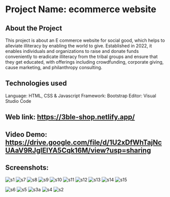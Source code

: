 # Project Name: ecommerce website

## About the Project
This project is about an E commerce website for social good, which helps to alleviate illiteracy by enabling the world to give. Established in 2022, it enables individuals and organizations to raise and donate funds conveniently to eradicate illiteracy from the tribal groups and ensure that they get educated, with offerings including crowdfunding, corporate giving, cause marketing, and philanthropy consulting.


## Technologies used
Language: HTML, CSS & Javascript
Framework: Bootstrap
Editor: Visual Studio Code


## Web link: https://3ble-shop.netlify.app/

## Video Demo: https://drive.google.com/file/d/1U2xDfWhTajNcUAaV9RJgIEIYA5Cqk16M/view?usp=sharing

## Screenshots:

![s1](https://user-images.githubusercontent.com/108210784/187046167-eb457884-fe85-49dd-9926-78438c49a537.jpg)
![s7](https://user-images.githubusercontent.com/108210784/187046171-aaff2b62-ab4c-4da8-9391-361ba98cda23.jpg)
![s8](https://user-images.githubusercontent.com/108210784/187046173-9bd80793-059b-4da9-b458-751e3ebdc48b.jpg)
![s9](https://user-images.githubusercontent.com/108210784/187046175-51c73ecd-8f49-43ed-ba33-70640e08aee2.jpg)
![s10](https://user-images.githubusercontent.com/108210784/187046176-b84e0a7e-00e5-4e52-91c6-5ec299bcd29c.jpg)
![s11](https://user-images.githubusercontent.com/108210784/187055548-dda32cca-a383-4970-bb98-701c0e459b24.jpg)
![s12](https://user-images.githubusercontent.com/108210784/187055553-15dc1770-934d-4306-acfa-5ba6b2ecb54a.jpg)
![s13](https://user-images.githubusercontent.com/108210784/187055555-b51273f6-7662-4a94-987f-2d5763111df6.jpg)
![s14](https://user-images.githubusercontent.com/108210784/187055562-b8577a04-291f-435e-8633-76e739805611.jpg)
![s15](https://user-images.githubusercontent.com/108210784/187055567-3e09cf45-3610-447b-b134-bf6a81f4e549.jpg)

![s6](https://user-images.githubusercontent.com/108210784/187046181-7a89b384-8e70-41a7-b0d9-f1e6a00f52f1.jpg)
![s5](https://user-images.githubusercontent.com/108210784/187046185-77006317-b9ca-4fb2-b9f3-7dc80664c667.jpg)
![s3a](https://user-images.githubusercontent.com/108210784/187046186-6e3d40c3-dd08-4473-9c30-c094f21ae199.jpg)
![s4](https://user-images.githubusercontent.com/108210784/187046189-4a4884f2-2659-4b7f-acbb-7df6f2b00e8d.jpg)
![s2](https://user-images.githubusercontent.com/108210784/187046190-ca5e78c0-d90a-4a05-8c1f-5ad3ac5b28b1.jpg)
